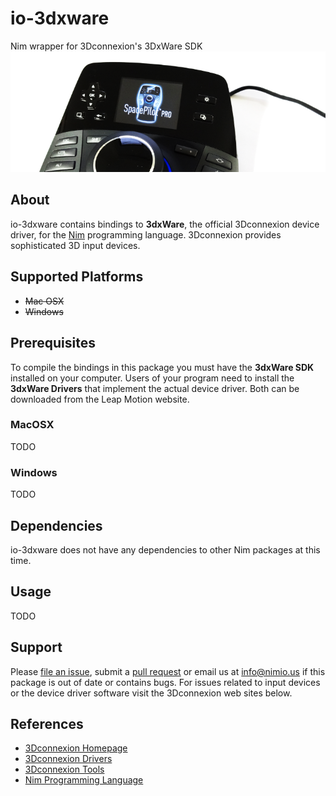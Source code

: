 # io-3dxware

Nim wrapper for 3Dconnexion's 3DxWare SDK
![io-leap Logo](logo.png)


## About

io-3dxware contains bindings to **3dxWare**, the official 3Dconnexion device
driver, for the [Nim](http://nim-lang.org) programming language. 3Dconnexion
provides sophisticated 3D input devices.


## Supported Platforms

- ~~Mac OSX~~
- ~~Windows~~


## Prerequisites

To compile the bindings in this package you must have the **3dxWare SDK**
installed on your computer. Users of your program need to install the
**3dxWare Drivers** that implement the actual device driver. Both can be
downloaded from the Leap Motion website.

### MacOSX

TODO

### Windows

TODO


## Dependencies

io-3dxware does not have any dependencies to other Nim packages at this time.


## Usage

TODO


## Support

Please [file an issue](https://github.com/nimious/io-3dxware/issues), submit a
[pull request](https://github.com/nimious/io-3dxware/pulls?q=is%3Aopen+is%3Apr)
or email us at info@nimio.us if this package is out of date or contains bugs.
For issues related to input devices or the device driver software visit the
3Dconnexion web sites below.


## References

* [3Dconnexion Homepage](http://www.3dconnexion.com/)
* [3Dconnexion Drivers](http://www.3dconnexion.com/service/drivers.html)
* [3Dconnexion Tools](http://www.3dconnexion.com/service/software-developer.html)
* [Nim Programming Language](http://nim-lang.org/)
